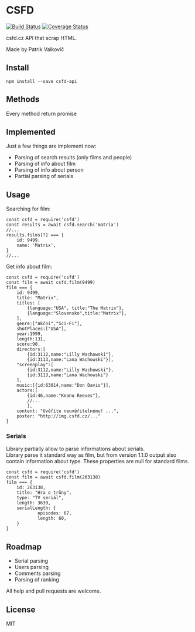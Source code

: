 # CSFD 

[![Build Status](https://travis-ci.org/PatrikValkovic/csfd-api.svg?branch=dev)](https://travis-ci.org/PatrikValkovic/csfd-api) [![Coverage Status](https://coveralls.io/repos/github/PatrikValkovic/csfd-api/badge.svg?branch=dev)](https://coveralls.io/github/PatrikValkovic/csfd-api?branch=dev)

csfd.cz API that scrap HTML.

Made by Patrik Valkovič


## Install

```
npm install --save csfd-api
```

## Methods

Every method return promise

## Implemented

Just a few things are implement now:
- Parsing of search results (only films and people)
- Parsing of info about film
- Parsing of info about person
- Partial parsing of serials

## Usage

Searching for film: 

```ecmascript 6
const csfd = require('csfd')
const results = await csfd.search('matrix')
//...
results.films[?] === {
    id: 9499, 
    name: 'Matrix',
}
//...
```

Get info about film:

```ecmascript 6
const csfd = require('csfd')
const film = await csfd.film(9499)
film === {
    id: 9499,
    title: "Matrix",
    titles: [
        {language:"USA", title:"The Matrix"},
        {language:"Slovensko",title:"Matrix"},
    ],
    genre:["Akční","Sci-Fi"],
    shotPlaces:["USA"],
    year:1999,
    length:131,
    score:90,
    directors:[
        {id:3112,name:"Lilly Wachowski"},
        {id:3113,name:"Lana Wachowski"}],
    "screenplay":[
        {id:3112,name:"Lilly Wachowski"},
        {id:3113,name:"Lana Wachowski"}
    ],
    music:[{id:63014,name:"Don Davis"}],
    actors:[
        {id:46,name:"Keanu Reeves"},
        //...
        ],
    content: "Uvěříte neuvěřitelnému! ...",
    poster: "http://img.csfd.cz/..."
}

```

### Serials

Library partially allow to parse informations about serials.  
Library parse it standard way as film, but from version 1.1.0 output also contain information about type. These properties are null for standard films.

```ecmascript 6
const csfd = require('csfd')
const film = await csfd.film(263138)
film === {
    id: 263138,
    title: "Hra o trůny",
    type: "TV seriál",
    length: 3639,
    serialLength: {
			episodes: 67,
			length: 60,
    }
}
```

## Roadmap

- Serial parsing
- Users parsing
- Comments parsing
- Parsing of ranking

All help and pull requests are welcome.


## License

MIT
